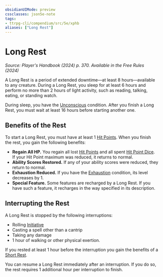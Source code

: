 ```yaml
---
obsidianUIMode: preview
cssclasses: json5e-note
tags:
- ttrpg-cli/compendium/src/5e/xphb
aliases: ["Long Rest"]
---
```

# Long Rest
*Source: Player's Handbook (2024) p. 370. Available in the Free Rules (2024)* 

A Long Rest is a period of extended downtime—at least 8 hours—available to any creature. During a Long Rest, you sleep for at least 6 hours and perform no more than 2 hours of light activity, such as reading, talking, eating, or standing watch.

During sleep, you have the [Unconscious](Mechanics/rules/conditions.md#Unconscious) condition. After you finish a Long Rest, you must wait at least 16 hours before starting another one.

## Benefits of the Rest

To start a Long Rest, you must have at least 1 [Hit Points](Mechanics/rules/variant-rules/hit-points-xphb.md). When you finish the rest, you gain the following benefits:

- **Regain All HP.** You regain all lost [Hit Points](Mechanics/rules/variant-rules/hit-points-xphb.md) and all spent [Hit Point Dice](Mechanics/rules/variant-rules/hit-point-dice-xphb.md). If your Hit Point maximum was reduced, it returns to normal.  
- **Ability Scores Restored.** If any of your ability scores were reduced, they return to normal.  
- **Exhaustion Reduced.** If you have the [Exhaustion](Mechanics/rules/conditions.md#Exhaustion) condition, its level decreases by 1.  
- **Special Feature.** Some features are recharged by a Long Rest. If you have such a feature, it recharges in the way specified in its description.  

## Interrupting the Rest

A Long Rest is stopped by the following interruptions:

- Rolling [Initiative](Mechanics/rules/variant-rules/initiative-xphb.md)  
- Casting a spell other than a cantrip  
- Taking any damage  
- 1 hour of walking or other physical exertion.  

If you rested at least 1 hour before the interruption you gain the benefits of a [Short Rest](Mechanics/rules/variant-rules/short-rest-xphb.md).

You can resume a Long Rest immediately after an interruption. If you do so, the rest requires 1 additional hour per interruption to finish.